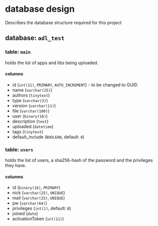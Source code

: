 # database design
Describes the database structure required for this project

## database: `adl_test`

### table: `main`
holds the list of apps and libs being uploaded.

#### columns
* id (`int(11)`, `PRIMARY`, `AUTO_INCREMENT`) - to be changed to GUID
* name (`varchar(25)`)
* authors (`tinytext`)
* type (`varchar(3)`)
* version (`varchar(11)`)
* file (`varchar(100)`)
* user (`binary(16)`)
* description (`text`)
* uploaded (`datetime`)
* tags (`tinytext`)
* default_include (`BOOLEAN`, default: `0`)

### table: `users`
holds the list of users, a sha256-hash of the password and the privileges they have.

#### columns
* id (`binary(16)`, `PRIMARY`)
* nick (`varchar(25)`, `UNIQUE`)
* mail (`varchar(25)`, `UNIQUE`)
* pw (`varchar(64)`)
* privileges (`int(1)`, default: `0`)
* joined (`date`)
* activationToken (`int(11)`)